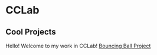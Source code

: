# CCLab
## Cool Projects
 
Hello! Welcome to my work in CCLab!
[Bouncing Ball Project](https://xuan1124.github.io/CCLab/Catina/index.html)